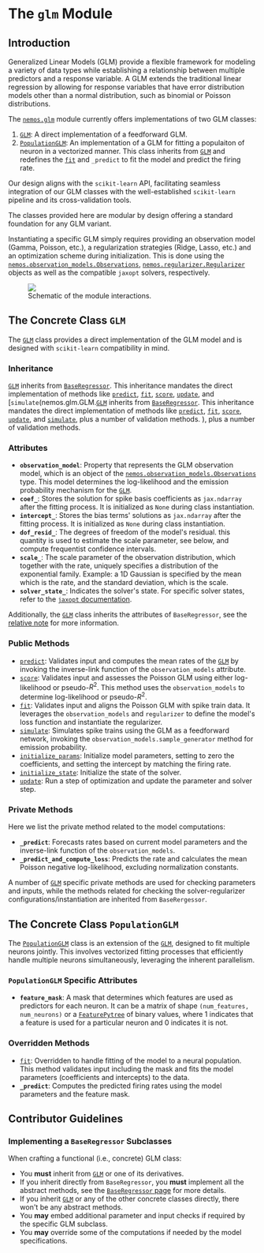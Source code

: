 # The `glm` Module

## Introduction



Generalized Linear Models (GLM) provide a flexible framework for modeling a variety of data types while establishing a relationship between multiple predictors and a response variable. A GLM extends the traditional linear regression by allowing for response variables that have error distribution models other than a normal distribution, such as binomial or Poisson distributions.

The [`nemos.glm`](nemos_glm) module currently  offers implementations of two GLM classes:

1. [`GLM`](nemos.glm.GLM): A direct implementation of a feedforward GLM.
2. [`PopulationGLM`](nemos.glm.PopulationGLM): An implementation of a GLM for fitting a populaiton of neuron in a vectorized manner. This class inherits from [`GLM`](nemos.glm.GLM) and redefines the [`fit`](nemos.glm.GLM.fit) and `_predict` to fit the model and predict the firing rate.

Our design aligns with the `scikit-learn` API, facilitating seamless integration of our GLM classes with the well-established `scikit-learn` pipeline and its cross-validation tools.

The classes provided here are modular by design offering a standard foundation for any GLM variant. 

Instantiating a specific GLM simply requires providing an observation model (Gamma, Poisson, etc.), a regularization strategies (Ridge, Lasso, etc.) and an optimization scheme during initialization. This is done using the [`nemos.observation_models.Observations`](the-abstract-class-observations), [`nemos.regularizer.Regularizer`](the-abstract-class-regularizer) objects as well as the compatible `jaxopt` solvers, respectively.


<figure markdown>
    <img src="../_static/classes_nemos.png"/>
    <figcaption>Schematic of the module interactions.</figcaption>
</figure>



## The Concrete Class `GLM`

The [`GLM`](nemos.glm.GLM) class provides a direct implementation of the GLM model and is designed with `scikit-learn` compatibility in mind.

### Inheritance

[`GLM`](nemos.glm.GLM) inherits from [`BaseRegressor`](../02-base_regressor/#the-abstract-class-baseregressor). This inheritance mandates the direct implementation of methods like [`predict`](nemos.glm.GLM.predict), [`fit`](nemos.glm.GLM.fit), [`score`](nemos.glm.GLM.score), [`update`](nemos.glm.GLM.update), and [`simulate`(nemos.glm.GLM.[`GLM`](nemos.glm.GLM) inherits from [`BaseRegressor`](../02-base_regressor/#the-abstract-class-baseregressor). This inheritance mandates the direct implementation of methods like [`predict`](nemos.glm.GLM.predict), [`fit`](nemos.glm.GLM.fit), [`score`](nemos.glm.GLM.score), [`update`](nemos.glm.GLM.update), and [`simulate`](nemos.glm.GLM.simulate), plus a number of validation methods.
), plus a number of validation methods.

### Attributes

- **`observation_model`**: Property that represents the GLM observation model, which is an object of the [`nemos.observation_models.Observations`](the-abstract-class-observations) type. This model determines the log-likelihood and the emission probability mechanism for the [`GLM`](nemos.glm.GLM).
- **`coef_`**: Stores the solution for spike basis coefficients as `jax.ndarray` after the fitting process. It is initialized as `None` during class instantiation.
- **`intercept_`**: Stores the bias terms' solutions as `jax.ndarray` after the fitting process. It is initialized as `None` during class instantiation.
- **`dof_resid_`**: The degrees of freedom of the model's residual. this quantity is used to estimate the scale parameter, see below, and compute frequentist confidence intervals.
- **`scale_`**: The scale parameter of the observation distribution, which together with the rate, uniquely specifies a distribution of the exponential family. Example: a 1D Gaussian is specified by the mean which is the rate, and the standard deviation, which is the scale.
- **`solver_state_`**: Indicates the solver's state. For specific solver states, refer to the [`jaxopt` documentation](https://jaxopt.github.io/stable/index.html#).

Additionally, the [`GLM`](nemos.glm.GLM) class inherits the attributes of `BaseRegressor`, see the [relative note](02-base_regressor.md) for more information.

### Public Methods

- [`predict`](nemos.glm.GLM.predict): Validates input and computes the mean rates of the [`GLM`](nemos.glm.GLM) by invoking the inverse-link function of the `observation_models` attribute.
- [`score`](nemos.glm.GLM.score): Validates input and assesses the Poisson GLM using either log-likelihood or pseudo-$R^2$. This method uses the `observation_models` to determine log-likelihood or pseudo-$R^2$.
- [`fit`](nemos.glm.GLM.fit): Validates input and aligns the Poisson GLM with spike train data. It leverages the `observation_models` and `regularizer` to define the model's loss function and instantiate the regularizer.
- [`simulate`](nemos.glm.GLM.simulate): Simulates spike trains using the GLM as a feedforward network, invoking the `observation_models.sample_generator` method for emission probability.
- [`initialize_params`](nemos.glm.GLM.initialize_params): Initialize model parameters, setting to zero the coefficients, and setting the intercept by matching the firing rate.
- [`initialize_state`](nemos.glm.GLM.initialize_state): Initialize the state of the solver.
- [`update`](nemos.glm.GLM.update): Run a step of optimization and update the parameter and solver step.

### Private Methods

Here we list the private method related to the model computations:

- **`_predict`**: Forecasts rates based on current model parameters and the inverse-link function of the `observation_models`.
- **`_predict_and_compute_loss`**: Predicts the rate and calculates the mean Poisson negative log-likelihood, excluding normalization constants.

A number of [`GLM`](nemos.glm.GLM) specific private methods are used for checking parameters and inputs, while the methods related for checking the solver-regularizer configurations/instantiation are inherited from `BaseRergessor`.


## The Concrete Class `PopulationGLM`

The [`PopulationGLM`](nemos.glm.PopulationGLM) class is an extension of the [`GLM`](nemos.glm.GLM), designed to fit multiple neurons jointly. This involves vectorized fitting processes that efficiently handle multiple neurons simultaneously, leveraging the inherent parallelism.

### `PopulationGLM` Specific Attributes

- **`feature_mask`**: A mask that determines which features are used as predictors for each neuron. It can be a matrix of shape `(num_features, num_neurons)` or a [`FeaturePytree`](nemos.pytrees.FeaturePytree) of binary values, where 1 indicates that a feature is used for a particular neuron and 0 indicates it is not.

### Overridden Methods

- [`fit`](nemos.glm.PopulationGLM.fit): Overridden to handle fitting of the model to a neural population. This method validates input including the mask and fits the model parameters (coefficients and intercepts) to the data.
- **`_predict`**: Computes the predicted firing rates using the model parameters and the feature mask.



## Contributor Guidelines

### Implementing a `BaseRegressor` Subclasses

When crafting a functional (i.e., concrete) GLM class:

- You **must** inherit from [`GLM`](nemos.glm.GLM) or one of its derivatives.
- If you inherit directly from  `BaseRegressor`, you **must** implement all the abstract methods, see the [`BaseRegressor` page](02-base_regressor.md)  for more details.
- If you inherit [`GLM`](nemos.glm.GLM) or any of the other concrete classes directly, there won't be any abstract methods. 
- You **may** embed additional parameter and input checks if required by the specific GLM subclass.
- You **may** override some of the computations if needed by the model specifications.

